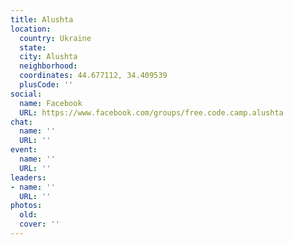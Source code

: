 ```yaml
---
title: Alushta
location:
  country: Ukraine
  state: 
  city: Alushta
  neighborhood: 
  coordinates: 44.677112, 34.409539
  plusCode: ''
social:
  name: Facebook
  URL: https://www.facebook.com/groups/free.code.camp.alushta
chat:
  name: ''
  URL: ''
event:
  name: ''
  URL: ''
leaders:
- name: ''
  URL: ''
photos:
  old: 
  cover: ''
---
```

